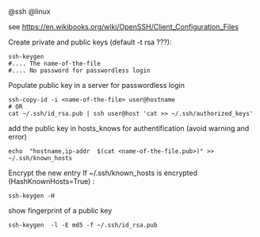@ssh
@linux

see https://en.wikibooks.org/wiki/OpenSSH/Client_Configuration_Files

Create private and public keys (default -t rsa ???):

    ssh-keygen
    #.... The name-of-the-file
    #.... No password for passwordless login

Populate public key in a server for passwordless login

    ssh-copy-id -i <name-of-the-file> user@hostname
    # OR
    cat ~/.ssh/id_rsa.pub | ssh user@host 'cat >> ~/.ssh/authorized_keys'


add the public key in hosts_knows for authentification (avoid warning and error)

    echo  "hostname,ip-addr  $(cat <name-of-the-file.pub>)" >> ~/.ssh/known_hosts

Encrypt the new entry If ~/.ssh/known_hosts is encrypted (HashKnownHosts=True) :

    ssh-keygen -H

show fingerprint of a public key

    ssh-keygen  -l -E md5 -f ~/.ssh/id_rsa.pub
